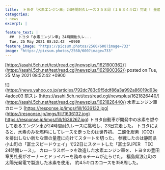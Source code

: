 ```yaml
---
title:  トヨタ「水素エンジン車」24時間耐久レース３５８周（１６３４キロ）完走！ 量産に向け始動 ★3  
categories:
- news
excerpt: |
  
feature_text: |
  ##  トヨタ「水素エンジン車」24時間耐久レ...
  Tue, 25 May 2021 08:52:42  +0900
feature_image: "https://picsum.photos/2560/600?image=733"
image: "https://picsum.photos/2560/600?image=733"
---
```


[https://asahi.5ch.net/test/read.cgi/newsplus/1621900362/](https://asahi.5ch.net/test/read.cgi/newsplus/1621900362/)
posted on Tue, 25 May 2021 08:52:42  +0900

<!--more-->

![](https://news.yahoo.co.jp/articles/792dc783c9f5ddf86a3a992a86019d93e4adce03 前スレ [https://asahi.5ch.net/test/read.cgi/newsplus/1621826440/](https://asahi.5ch.net/test/read.cgi/newsplus/1621826440/) 水素エンジン車　カローラ [https://response.jp/imgs/fill/1636132.jpg](https://response.jp/imgs/fill/1636132.jpg) https://response.jp/imgs/fill/1636267.jpg) トヨタ自動車が開発中の水素を燃やして走るエンジン車が24時間耐久レースに挑戦し、23日完走した。 トヨタによると、水素のみを燃料にしてレースを走ったのは世界初。 二酸化炭素（CO2）を排出しない新たな車の量産に向けてスタートを切った。 参戦したのは静岡県小山町の「富士スピードウェイ」で22日にスタートした「富士SUPER　TEC　24時間レース」。 カローラスポーツを改造した水素エンジン車を、トヨタの豊田章男社長がオーナーとドライバーを務めるチームが走らせた。 福島県浪江町の太陽光発電で製造した水素を使用。 約4.5キロのコースを358周した。
